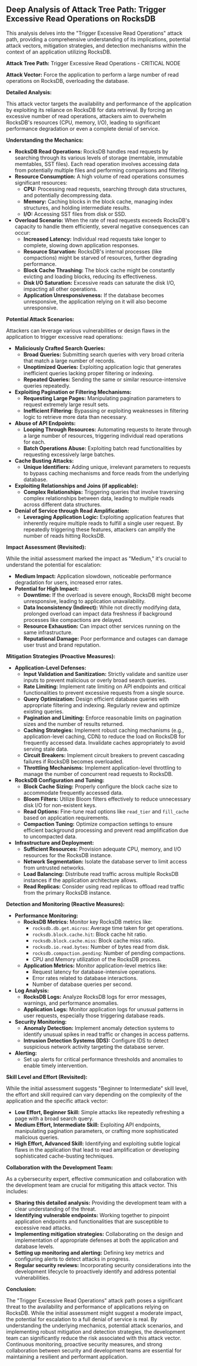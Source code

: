 ## Deep Analysis of Attack Tree Path: Trigger Excessive Read Operations on RocksDB

This analysis delves into the "Trigger Excessive Read Operations" attack path, providing a comprehensive understanding of its implications, potential attack vectors, mitigation strategies, and detection mechanisms within the context of an application utilizing RocksDB.

**Attack Tree Path:** Trigger Excessive Read Operations - CRITICAL NODE

**Attack Vector:** Force the application to perform a large number of read operations on RocksDB, overloading the database.

**Detailed Analysis:**

This attack vector targets the availability and performance of the application by exploiting its reliance on RocksDB for data retrieval. By forcing an excessive number of read operations, attackers aim to overwhelm RocksDB's resources (CPU, memory, I/O), leading to significant performance degradation or even a complete denial of service.

**Understanding the Mechanics:**

* **RocksDB Read Operations:**  RocksDB handles read requests by searching through its various levels of storage (memtable, immutable memtables, SST files). Each read operation involves accessing data from potentially multiple files and performing comparisons and filtering.
* **Resource Consumption:** A high volume of read operations consumes significant resources:
    * **CPU:** Processing read requests, searching through data structures, and potentially decompressing data.
    * **Memory:**  Caching blocks in the block cache, managing index structures, and holding intermediate results.
    * **I/O:** Accessing SST files from disk or SSD.
* **Overload Scenario:** When the rate of read requests exceeds RocksDB's capacity to handle them efficiently, several negative consequences can occur:
    * **Increased Latency:**  Individual read requests take longer to complete, slowing down application responses.
    * **Resource Starvation:**  RocksDB's internal processes (like compactions) might be starved of resources, further degrading performance.
    * **Block Cache Thrashing:**  The block cache might be constantly evicting and loading blocks, reducing its effectiveness.
    * **Disk I/O Saturation:**  Excessive reads can saturate the disk I/O, impacting all other operations.
    * **Application Unresponsiveness:**  If the database becomes unresponsive, the application relying on it will also become unresponsive.

**Potential Attack Scenarios:**

Attackers can leverage various vulnerabilities or design flaws in the application to trigger excessive read operations:

* **Maliciously Crafted Search Queries:**
    * **Broad Queries:** Submitting search queries with very broad criteria that match a large number of records.
    * **Unoptimized Queries:** Exploiting application logic that generates inefficient queries lacking proper filtering or indexing.
    * **Repeated Queries:** Sending the same or similar resource-intensive queries repeatedly.
* **Exploiting Pagination or Filtering Mechanisms:**
    * **Requesting Large Pages:**  Manipulating pagination parameters to request extremely large result sets.
    * **Inefficient Filtering:**  Bypassing or exploiting weaknesses in filtering logic to retrieve more data than necessary.
* **Abuse of API Endpoints:**
    * **Looping Through Resources:**  Automating requests to iterate through a large number of resources, triggering individual read operations for each.
    * **Batch Operations Abuse:**  Exploiting batch read functionalities by requesting excessively large batches.
* **Cache Busting Attacks:**
    * **Unique Identifiers:**  Adding unique, irrelevant parameters to requests to bypass caching mechanisms and force reads from the underlying database.
* **Exploiting Relationships and Joins (if applicable):**
    * **Complex Relationships:** Triggering queries that involve traversing complex relationships between data, leading to multiple reads across different data structures.
* **Denial of Service through Read Amplification:**
    * **Leveraging Application Logic:** Exploiting application features that inherently require multiple reads to fulfill a single user request. By repeatedly triggering these features, attackers can amplify the number of reads hitting RocksDB.

**Impact Assessment (Revisited):**

While the initial assessment marked the impact as "Medium," it's crucial to understand the potential for escalation:

* **Medium Impact:** Application slowdown, noticeable performance degradation for users, increased error rates.
* **Potential for High Impact:**
    * **Downtime:** If the overload is severe enough, RocksDB might become unresponsive, leading to application unavailability.
    * **Data Inconsistency (Indirect):**  While not directly modifying data, prolonged overload can impact data freshness if background processes like compactions are delayed.
    * **Resource Exhaustion:**  Can impact other services running on the same infrastructure.
    * **Reputational Damage:**  Poor performance and outages can damage user trust and brand reputation.

**Mitigation Strategies (Proactive Measures):**

* **Application-Level Defenses:**
    * **Input Validation and Sanitization:**  Strictly validate and sanitize user inputs to prevent malicious or overly broad search queries.
    * **Rate Limiting:** Implement rate limiting on API endpoints and critical functionalities to prevent excessive requests from a single source.
    * **Query Optimization:**  Design efficient database queries with appropriate filtering and indexing. Regularly review and optimize existing queries.
    * **Pagination and Limiting:**  Enforce reasonable limits on pagination sizes and the number of results returned.
    * **Caching Strategies:** Implement robust caching mechanisms (e.g., application-level caching, CDN) to reduce the load on RocksDB for frequently accessed data. Invalidate caches appropriately to avoid serving stale data.
    * **Circuit Breakers:**  Implement circuit breakers to prevent cascading failures if RocksDB becomes overloaded.
    * **Throttling Mechanisms:** Implement application-level throttling to manage the number of concurrent read requests to RocksDB.
* **RocksDB Configuration and Tuning:**
    * **Block Cache Sizing:**  Properly configure the block cache size to accommodate frequently accessed data.
    * **Bloom Filters:**  Utilize Bloom filters effectively to reduce unnecessary disk I/O for non-existent keys.
    * **Read Options:**  Fine-tune read options like `read_tier` and `fill_cache` based on application requirements.
    * **Compaction Tuning:**  Optimize compaction settings to ensure efficient background processing and prevent read amplification due to uncompacted data.
* **Infrastructure and Deployment:**
    * **Sufficient Resources:**  Provision adequate CPU, memory, and I/O resources for the RocksDB instance.
    * **Network Segmentation:**  Isolate the database server to limit access from untrusted networks.
    * **Load Balancing:**  Distribute read traffic across multiple RocksDB instances if the application architecture allows.
    * **Read Replicas:**  Consider using read replicas to offload read traffic from the primary RocksDB instance.

**Detection and Monitoring (Reactive Measures):**

* **Performance Monitoring:**
    * **RocksDB Metrics:** Monitor key RocksDB metrics like:
        * `rocksdb.db.get.micros`: Average time taken for get operations.
        * `rocksdb.block.cache.hit`: Block cache hit ratio.
        * `rocksdb.block.cache.miss`: Block cache miss ratio.
        * `rocksdb.io.read.bytes`: Number of bytes read from disk.
        * `rocksdb.compaction.pending`: Number of pending compactions.
        * CPU and Memory utilization of the RocksDB process.
    * **Application Metrics:** Monitor application-level metrics like:
        * Request latency for database-intensive operations.
        * Error rates related to database interactions.
        * Number of database queries per second.
* **Log Analysis:**
    * **RocksDB Logs:** Analyze RocksDB logs for error messages, warnings, and performance anomalies.
    * **Application Logs:**  Monitor application logs for unusual patterns in user requests, especially those triggering database reads.
* **Security Monitoring:**
    * **Anomaly Detection:**  Implement anomaly detection systems to identify unusual spikes in read traffic or changes in access patterns.
    * **Intrusion Detection Systems (IDS):**  Configure IDS to detect suspicious network activity targeting the database server.
* **Alerting:**
    * Set up alerts for critical performance thresholds and anomalies to enable timely intervention.

**Skill Level and Effort (Revisited):**

While the initial assessment suggests "Beginner to Intermediate" skill level, the effort and skill required can vary depending on the complexity of the application and the specific attack vector:

* **Low Effort, Beginner Skill:**  Simple attacks like repeatedly refreshing a page with a broad search query.
* **Medium Effort, Intermediate Skill:**  Exploiting API endpoints, manipulating pagination parameters, or crafting more sophisticated malicious queries.
* **High Effort, Advanced Skill:**  Identifying and exploiting subtle logical flaws in the application that lead to read amplification or developing sophisticated cache-busting techniques.

**Collaboration with the Development Team:**

As a cybersecurity expert, effective communication and collaboration with the development team are crucial for mitigating this attack vector. This includes:

* **Sharing this detailed analysis:**  Providing the development team with a clear understanding of the threat.
* **Identifying vulnerable endpoints:**  Working together to pinpoint application endpoints and functionalities that are susceptible to excessive read attacks.
* **Implementing mitigation strategies:**  Collaborating on the design and implementation of appropriate defenses at both the application and database levels.
* **Setting up monitoring and alerting:**  Defining key metrics and configuring alerts to detect attacks in progress.
* **Regular security reviews:**  Incorporating security considerations into the development lifecycle to proactively identify and address potential vulnerabilities.

**Conclusion:**

The "Trigger Excessive Read Operations" attack path poses a significant threat to the availability and performance of applications relying on RocksDB. While the initial assessment might suggest a moderate impact, the potential for escalation to a full denial of service is real. By understanding the underlying mechanics, potential attack scenarios, and implementing robust mitigation and detection strategies, the development team can significantly reduce the risk associated with this attack vector. Continuous monitoring, proactive security measures, and strong collaboration between security and development teams are essential for maintaining a resilient and performant application.
